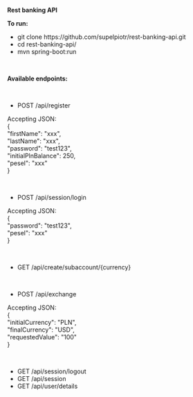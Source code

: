 <div>
<p><strong>Rest banking API</strong></p>
</div>
<div>
<p><strong>To run:</strong></p>
</div>
<div>
<ul>
<li>git clone https://github.com/supelpiotr/rest-banking-api.git</li>
<li>cd rest-banking-api/</li>
<li>mvn spring-boot:run</li>
</ul>
</div>
<div>
<p>&nbsp;</p>
</div>
<div>
<p><strong>Available endpoints:</strong></p>
</div>
<div>
<p>&nbsp;</p>
</div>
<div>
<ul>
<li>POST /api/register</li>
</ul>
</div>
<div>
<p>Accepting JSON:<br />{<br /> "firstName": "xxx",<br /> "lastName": "xxx",<br /> "password": "test123",<br /> "initialPlnBalance": 250,<br /> "pesel": "xxx"<br />}</p>
</div>
<div>
<p>&nbsp;</p>
</div>
<div>
<ul>
<li>POST /api/session/login</li>
</ul>
</div>
<div>
<p>Accepting JSON:<br />{<br /> "password": "test123",<br /> "pesel": "xxx"<br />}</p>
</div>
<div>
<p>&nbsp;</p>
<ul>
<li>GET /api/create/subaccount/{currency}</li>
</ul>
</div>
<p>&nbsp;</p>
<div>
<ul>
<li>POST /api/exchange</li>
</ul>
</div>
<div>
<p>Accepting JSON:<br />{<br /> "initialCurrency": "PLN",<br /> "finalCurrency": "USD",<br /> "requestedValue": "100"<br />}</p>
</div>
<div>
<p>&nbsp;</p>
</div>
<div>
<ul>
<li>GET /api/session/logout</li>
<li>GET /api/session</li>
<li>GET /api/user/details</li>
</ul>
</div>
<div>
<p>&nbsp;</p>
</div>
